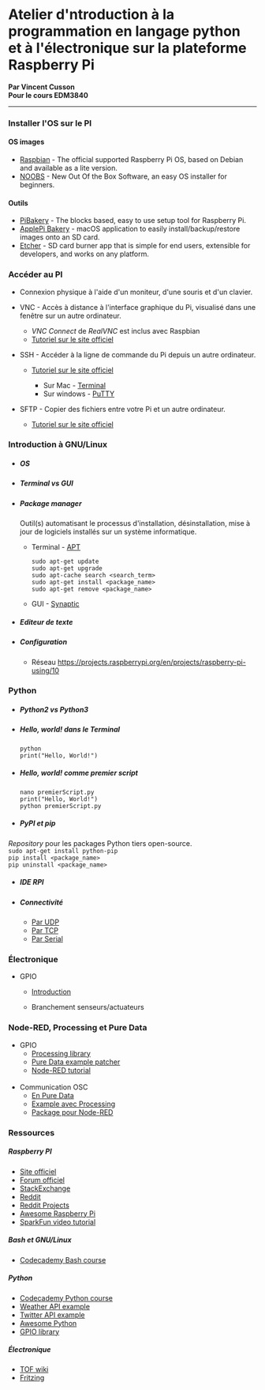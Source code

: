 # Atelier d'ntroduction à la programmation en langage python et à l'électronique sur la plateforme Raspberry Pi

**Par Vincent Cusson**<br>
**Pour le cours EDM3840**
___

### Installer l'OS sur le PI

#### OS images
- [Raspbian](https://www.raspberrypi.org/downloads/raspbian/) - The official supported Raspberry Pi OS, based on Debian and available as a lite version.
- [NOOBS](https://www.raspberrypi.org/downloads/noobs/) - New Out Of the Box Software, an easy OS installer for beginners.

#### Outils
- [PiBakery](http://www.pibakery.org/) - The blocks based, easy to use setup tool for Raspberry Pi.
- [ApplePi Bakery](http://www.tweaking4all.com/software/macosx-software/macosx-apple-pi-baker/) - macOS application to easily install/backup/restore images onto an SD card.
- [Etcher](https://www.etcher.io/) - SD card burner app that is simple for end users, extensible for developers, and works on any platform.


### Accéder au PI

  - Connexion physique à l'aide d'un moniteur, d'une souris et d'un clavier.

  - VNC -  Accès à distance à l'interface graphique du Pi, visualisé dans une fenêtre sur un autre ordinateur.
    - *VNC Connect* de *RealVNC* est inclus avec Raspbian
    - [Tutoriel sur le site officiel](https://www.raspberrypi.org/documentation/remote-access/vnc/README.md)


  - SSH - Accéder à la ligne de commande du Pi depuis un autre ordinateur.
    - [Tutoriel sur le site officiel](https://www.raspberrypi.org/documentation/remote-access/ssh/README.md)

      - Sur Mac - [Terminal](https://www.raspberrypi.org/documentation/remote-access/ssh/windows.md)
      - Sur windows - [PuTTY](https://www.raspberrypi.org/documentation/remote-access/ssh/windows.md)


  - SFTP - Copier des fichiers entre votre Pi et un autre ordinateur.

    - [Tutoriel sur le site officiel](https://www.raspberrypi.org/documentation/remote-access/ssh/sftp.md)


### Introduction à GNU/Linux
  - ##### OS
  - ##### Terminal vs GUI
  - ##### Package manager
    Outil(s) automatisant le processus d'installation, désinstallation, mise à jour de logiciels installés sur un système informatique.

    - Terminal - [APT](https://help.ubuntu.com/community/AptGet/Howto)

      ```sudo apt-get update```<br>
      ```sudo apt-get upgrade```<br>
      ```sudo apt-cache search <search_term>```<br>
      ```sudo apt-get install <package_name>```<br>
      ```sudo apt-get remove <package_name>```<br>

    - GUI - [Synaptic](https://help.ubuntu.com/community/SynapticHowto)



  - ##### Editeur de texte
  - ##### Configuration
    - Réseau
https://projects.raspberrypi.org/en/projects/raspberry-pi-using/10

### Python

  - ##### Python2 vs Python3
  - ##### Hello, world! dans le Terminal
    ```python``` <br>
    ```print("Hello, World!")```

  - ##### Hello, world! comme premier script
     ```nano premierScript.py```<br>
     ```print("Hello, World!")```<br>
     ```python premierScript.py```<br>

  - ##### PyPI et pip
*Repository* pour les packages Python tiers open-source.<br>
     ```sudo apt-get install python-pip```<br>
     ```pip install <package_name>```<br>
     ```pip uninstall <package_name>```<br>

  - ##### IDE RPI

  - ##### Connectivité
    - [Par UDP](https://pypi.org/project/python-osc/)
    - [Par TCP](https://docs.python.org/3/howto/urllib2.html)
    - [Par Serial](https://www.raspberrypi.org/documentation/usage/gpio/python/README.md)

### Électronique
- GPIO
    - [Introduction](https://learn.sparkfun.com/tutorials/raspberry-gpio/introduction)

  - Branchement senseurs/actuateurs

### Node-RED, Processing et Pure Data
  - GPIO
    - [Processing library](https://processing.org/reference/libraries/io/GPIO.html)
    - [Pure Data example patcher](https://forum.pdpatchrepo.info/topic/9997/gpio-raspberry-p3-and-pure-data/2)
    - [Node-RED tutorial](https://projects.raspberrypi.org/en/projects/getting-started-with-node-red/7)<br><br>
  - Communication OSC
    - [En Pure Data](http://write.flossmanuals.net/pure-data/send-and-receive/)
    - [Example avec Processing](https://medium.com/bytes-of-bits/max-facts-using-osc-to-route-max-into-processing-7635b1dba154)
    - [Package pour Node-RED](https://www.npmjs.com/package/node-red-contrib-osc)

### Ressources

##### Raspberry PI
- [Site officiel](https://www.raspberrypi.org/)
- [Forum officiel](https://www.raspberrypi.org/forums/)
- [StackExchange](https://raspberrypi.stackexchange.com/)
- [Reddit](https://www.reddit.com/r/raspberry_pi)
- [Reddit Projects](https://www.reddit.com/r/RASPBERRY_PI_PROJECTS)
- [Awesome Raspberry Pi](https://github.com/thibmaek/awesome-raspberry-pi)
- [SparkFun video tutorial](https://www.youtube.com/watch?v=b6h95jNWg1g)

##### Bash et GNU/Linux
- [Codecademy Bash course](https://www.codecademy.com/learn/learn-the-command-line)

##### Python
- [Codecademy Python course](https://www.codecademy.com/learn/learn-python)
- [Weather API example](https://github.com/AnthonyBloomer/weather-api)
- [Twitter API example](https://github.com/ryanmcgrath/twython)
- [Awesome Python](https://github.com/vinta/awesome-python)
- [GPIO library](https://www.raspberrypi.org/documentation/usage/gpio/python/README.md)

##### Électronique
- [TOF wiki](http://wiki.t-o-f.info/EDM4640/EDM4640)
- [Fritzing](http://fritzing.org/home/)
